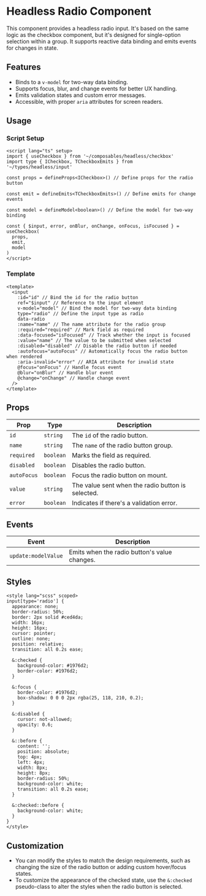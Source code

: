 # Headless Radio Component

This component provides a headless radio input. It's based on the same logic as the checkbox component, but it's designed for single-option selection within a group. It supports reactive data binding and emits events for changes in state.

## Features

- Binds to a `v-model` for two-way data binding.
- Supports focus, blur, and change events for better UX handling.
- Emits validation states and custom error messages.
- Accessible, with proper `aria` attributes for screen readers.

## Usage

### Script Setup

```vue
<script lang="ts" setup>
import { useCheckbox } from '~/composables/headless/checkbox'
import type { ICheckbox, TCheckboxEmits } from '~/types/headless/input'

const props = defineProps<ICheckbox>() // Define props for the radio button

const emit = defineEmits<TCheckboxEmits>() // Define emits for change events

const model = defineModel<boolean>() // Define the model for two-way binding

const { $input, error, onBlur, onChange, onFocus, isFocused } = useCheckbox(
  props,
  emit,
  model
)
</script>
```

### Template

```vue
<template>
  <input
    :id="id" // Bind the id for the radio button
    ref="$input" // Reference to the input element
    v-model="model" // Bind the model for two-way data binding
    type="radio" // Define the input type as radio
    data-radio
    :name="name" // The name attribute for the radio group
    :required="required" // Mark field as required
    :data-focused="isFocused" // Track whether the input is focused
    :value="name" // The value to be submitted when selected
    :disabled="disabled" // Disable the radio button if needed
    :autofocus="autoFocus" // Automatically focus the radio button when rendered
    :aria-invalid="error" // ARIA attribute for invalid state
    @focus="onFocus" // Handle focus event
    @blur="onBlur" // Handle blur event
    @change="onChange" // Handle change event
  />
</template>
```

## Props

| Prop        | Type      | Description                                       |
| ----------- | --------- | ------------------------------------------------- |
| `id`        | `string`  | The `id` of the radio button.                     |
| `name`      | `string`  | The `name` of the radio button group.             |
| `required`  | `boolean` | Marks the field as required.                      |
| `disabled`  | `boolean` | Disables the radio button.                        |
| `autoFocus` | `boolean` | Focus the radio button on mount.                  |
| `value`     | `string`  | The value sent when the radio button is selected. |
| `error`     | `boolean` | Indicates if there's a validation error.          |

## Events

| Event               | Description                                  |
| ------------------- | -------------------------------------------- |
| `update:modelValue` | Emits when the radio button's value changes. |

## Styles

```vue
<style lang="scss" scoped>
input[type='radio'] {
  appearance: none;
  border-radius: 50%;
  border: 2px solid #ced4da;
  width: 16px;
  height: 16px;
  cursor: pointer;
  outline: none;
  position: relative;
  transition: all 0.2s ease;

  &:checked {
    background-color: #1976d2;
    border-color: #1976d2;
  }

  &:focus {
    border-color: #1976d2;
    box-shadow: 0 0 0 2px rgba(25, 118, 210, 0.2);
  }

  &:disabled {
    cursor: not-allowed;
    opacity: 0.6;
  }

  &::before {
    content: '';
    position: absolute;
    top: 4px;
    left: 4px;
    width: 8px;
    height: 8px;
    border-radius: 50%;
    background-color: white;
    transition: all 0.2s ease;
  }

  &:checked::before {
    background-color: white;
  }
}
</style>
```

## Customization

- You can modify the styles to match the design requirements, such as changing the size of the radio button or adding custom hover/focus states.
- To customize the appearance of the checked state, use the `&:checked` pseudo-class to alter the styles when the radio button is selected.
